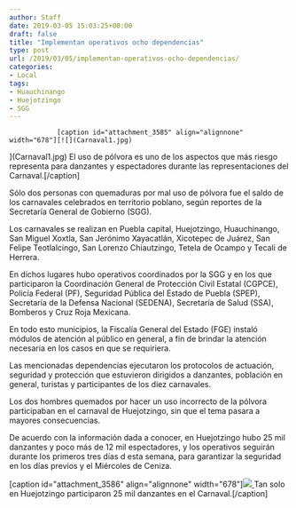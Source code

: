 ```yaml
---
author: Staff
date: 2019-03-05 15:03:25+00:00
draft: false
title: "Implementan operativos ocho dependencias"
type: post
url: /2019/03/05/implementan-operativos-ocho-dependencias/
categories:
- Local
tags:
- Huauchinango
- Huejotzingo
- SGG
---
```



				[caption id="attachment_3585" align="alignnone" width="678"][![](Carnaval1.jpg)
](Carnaval1.jpg) El uso de pólvora es uno de los aspectos que más riesgo representa para danzantes y espectadores durante las representaciones del Carnaval.[/caption]

Sólo dos personas con quemaduras por mal uso de pólvora fue el saldo de los carnavales celebrados en territorio poblano, según reportes de la Secretaría General de Gobierno (SGG).

Los carnavales se realizan en Puebla capital, Huejotzingo, Huauchinango, San Miguel Xoxtla, San Jerónimo Xayacatlán, Xicotepec de Juárez, San Felipe Teotlalcingo, San Lorenzo Chiautzingo, Tetela de Ocampo y Tecali de Herrera.

En dichos lugares hubo operativos coordinados por la SGG y en los que participaron la Coordinación General de Protección Civil Estatal (CGPCE), Policía Federal (PF), Seguridad Pública del Estado de Puebla (SPEP), Secretaría de la Defensa Nacional (SEDENA), Secretaría de Salud (SSA), Bomberos y Cruz Roja Mexicana.

En todo esto municipios, la Fiscalía General del Estado (FGE) instaló módulos de atención al público en general, a fin de brindar la atención necesaria en los casos en que se requiriera.

Las mencionadas dependencias ejecutaron los protocolos de actuación, seguridad y protección que estuvieron dirigidos a danzantes, población en general, turistas y participantes de los diez carnavales.

Los dos hombres quemados por hacer un uso incorrecto de la pólvora participaban en el carnaval de Huejotzingo, sin que el tema pasara a mayores consecuencias.

De acuerdo con la información dada a conocer, en Huejotzingo hubo 25 mil danzantes y poco más de 12 mil espectadores, y los operativos seguirán durante los primeros tres días d esta semana, para garantizar la seguridad en los días previos y el Miércoles de Ceniza.

[caption id="attachment_3586" align="alignnone" width="678"][![](Carnaval2.jpg)
](Carnaval2.jpg) Tan solo en Huejotzingo participaron 25 mil danzantes en el Carnaval.[/caption]		
